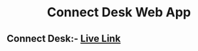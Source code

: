 <h1 align='center' >Connect Desk Web App</h1>

## Connect Desk:- [Live Link](https://connect-desk-bh.vercel.app/)
